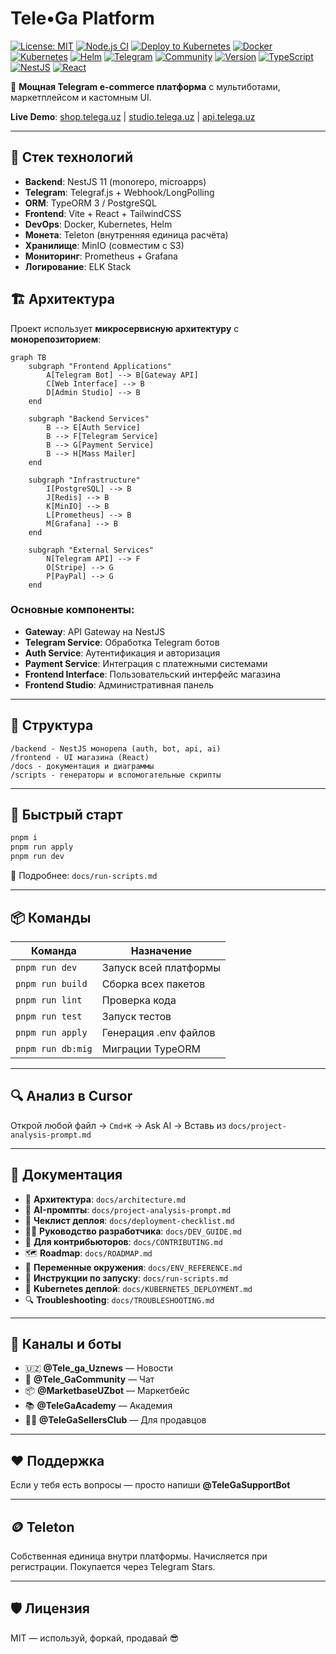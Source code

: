 # Tele•Ga Platform

[![License: MIT](https://img.shields.io/badge/License-MIT-yellow.svg)](https://opensource.org/licenses/MIT)
[![Node.js CI](https://github.com/your-username/telega-platform-1/actions/workflows/ci.yml/badge.svg)](https://github.com/your-username/telega-platform-1/actions/workflows/ci.yml)
[![Deploy to Kubernetes](https://github.com/your-username/telega-platform-1/actions/workflows/deploy.yml/badge.svg)](https://github.com/your-username/telega-platform-1/actions/workflows/deploy.yml)
[![Docker](https://img.shields.io/badge/Docker-Ready-blue.svg)](https://hub.docker.com/r/your-username/telega)
[![Kubernetes](https://img.shields.io/badge/Kubernetes-Ready-orange.svg)](https://kubernetes.io/)
[![Helm](https://img.shields.io/badge/Helm-Chart-red.svg)](https://helm.sh/)
[![Telegram](https://img.shields.io/badge/Telegram-@TeleGaSupportBot-blue.svg)](https://t.me/TeleGaSupportBot)
[![Community](https://img.shields.io/badge/Community-@Tele_GaCommunity-green.svg)](https://t.me/Tele_GaCommunity)
[![Version](https://img.shields.io/badge/version-1.0.0-blue.svg)](https://github.com/your-username/telega-platform-1)
[![TypeScript](https://img.shields.io/badge/TypeScript-5.0-blue.svg)](https://www.typescriptlang.org/)
[![NestJS](https://img.shields.io/badge/NestJS-11.0-red.svg)](https://nestjs.com/)
[![React](https://img.shields.io/badge/React-18.0-blue.svg)](https://reactjs.org/)

🚀 **Мощная Telegram e-commerce платформа** с мультиботами, маркетплейсом и кастомным UI.

**Live Demo**: [shop.telega.uz](https://shop.telega.uz) | [studio.telega.uz](https://studio.telega.uz) | [api.telega.uz](https://api.telega.uz)

---

## 🔧 Стек технологий

- **Backend**: NestJS 11 (monorepo, microapps)
- **Telegram**: Telegraf.js + Webhook/LongPolling
- **ORM**: TypeORM 3 / PostgreSQL
- **Frontend**: Vite + React + TailwindCSS
- **DevOps**: Docker, Kubernetes, Helm
- **Монета**: Teleton (внутренняя единица расчёта)
- **Хранилище**: MinIO (совместим с S3)
- **Мониторинг**: Prometheus + Grafana
- **Логирование**: ELK Stack

## 🏗️ Архитектура

Проект использует **микросервисную архитектуру** с **монорепозиторием**:

```mermaid
graph TB
    subgraph "Frontend Applications"
        A[Telegram Bot] --> B[Gateway API]
        C[Web Interface] --> B
        D[Admin Studio] --> B
    end

    subgraph "Backend Services"
        B --> E[Auth Service]
        B --> F[Telegram Service]
        B --> G[Payment Service]
        B --> H[Mass Mailer]
    end

    subgraph "Infrastructure"
        I[PostgreSQL] --> B
        J[Redis] --> B
        K[MinIO] --> B
        L[Prometheus] --> B
        M[Grafana] --> B
    end

    subgraph "External Services"
        N[Telegram API] --> F
        O[Stripe] --> G
        P[PayPal] --> G
    end
```

### Основные компоненты:

- **Gateway**: API Gateway на NestJS
- **Telegram Service**: Обработка Telegram ботов
- **Auth Service**: Аутентификация и авторизация
- **Payment Service**: Интеграция с платежными системами
- **Frontend Interface**: Пользовательский интерфейс магазина
- **Frontend Studio**: Административная панель

---

## 📁 Структура

```
/backend - NestJS монорепа (auth, bot, api, ai)
/frontend - UI магазина (React)
/docs - документация и диаграммы
/scripts - генераторы и вспомогательные скрипты
```

---

## 🚀 Быстрый старт

```bash
pnpm i
pnpm run apply
pnpm run dev
```

📄 Подробнее: `docs/run-scripts.md`

---

## 📦 Команды

| Команда           | Назначение            |
| ----------------- | --------------------- |
| `pnpm run dev`    | Запуск всей платформы |
| `pnpm run build`  | Сборка всех пакетов   |
| `pnpm run lint`   | Проверка кода         |
| `pnpm run test`   | Запуск тестов         |
| `pnpm run apply`  | Генерация .env файлов |
| `pnpm run db:mig` | Миграции TypeORM      |

---

## 🔍 Анализ в Cursor

Открой любой файл → `Cmd+K` → Ask AI → Вставь из `docs/project-analysis-prompt.md`

---

## 📄 Документация

- 📘 **Архитектура**: `docs/architecture.md`
- 🧠 **AI-промпты**: `docs/project-analysis-prompt.md`
- 🚢 **Чеклист деплоя**: `docs/deployment-checklist.md`
- 👨‍💻 **Руководство разработчика**: `docs/DEV_GUIDE.md`
- 🤝 **Для контрибьюторов**: `docs/CONTRIBUTING.md`
- 🗺️ **Roadmap**: `docs/ROADMAP.md`
- 🔧 **Переменные окружения**: `docs/ENV_REFERENCE.md`
- 🚀 **Инструкции по запуску**: `docs/run-scripts.md`
- 🐳 **Kubernetes деплой**: `docs/KUBERNETES_DEPLOYMENT.md`
- 🔍 **Troubleshooting**: `docs/TROUBLESHOOTING.md`

---

## 📡 Каналы и боты

- 🇺🇿 **@Tele_ga_Uznews** — Новости
- 💬 **@Tele_GaCommunity** — Чат
- 📦 **@MarketbaseUZbot** — Маркетбейс
- 📚 **@TeleGaAcademy** — Академия
- 👨‍💻 **@TeleGaSellersClub** — Для продавцов

---

## ❤️ Поддержка

Если у тебя есть вопросы — просто напиши **@TeleGaSupportBot**

---

## 🪙 Teleton

Собственная единица внутри платформы. Начисляется при регистрации. Покупается через Telegram Stars.

---

## 🛡️ Лицензия

MIT — используй, форкай, продавай 😎
